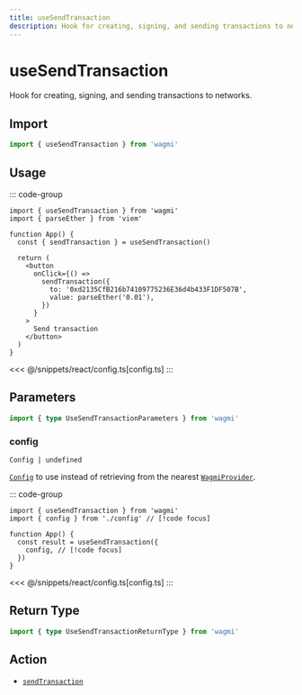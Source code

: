 ```yaml
---
title: useSendTransaction
description: Hook for creating, signing, and sending transactions to networks.
---
```


<script setup>
const packageName = 'wagmi'
const actionName = 'sendTransaction'
const typeName = 'SendTransaction'
const mutate = 'sendTransaction'
const TData = 'SendTransactionData'
const TError = 'SendTransactionErrorType'
const TVariables = 'SendTransactionVariables'
</script>

# useSendTransaction

Hook for creating, signing, and sending transactions to networks.

## Import

```ts
import { useSendTransaction } from 'wagmi'
```

## Usage

::: code-group
```tsx [index.tsx]
import { useSendTransaction } from 'wagmi'
import { parseEther } from 'viem'

function App() {
  const { sendTransaction } = useSendTransaction()

  return (
    <button
      onClick={() =>
        sendTransaction({
          to: '0xd2135CfB216b74109775236E36d4b433F1DF507B',
          value: parseEther('0.01'),
        })
      }
    >
      Send transaction
    </button>
  )
}
```
<<< @/snippets/react/config.ts[config.ts]
:::

## Parameters

```ts
import { type UseSendTransactionParameters } from 'wagmi'
```

### config

`Config | undefined`

[`Config`](/react/api/createConfig#config) to use instead of retrieving from the nearest [`WagmiProvider`](/react/api/WagmiProvider).

::: code-group
```tsx [index.tsx]
import { useSendTransaction } from 'wagmi'
import { config } from './config' // [!code focus]

function App() {
  const result = useSendTransaction({
    config, // [!code focus]
  })
}
```
<<< @/snippets/react/config.ts[config.ts]
:::

<!--@include: @shared/mutation-options.md-->

## Return Type

```ts
import { type UseSendTransactionReturnType } from 'wagmi'
```

<!--@include: @shared/mutation-result.md-->

<!--@include: @shared/mutation-imports.md-->

## Action

- [`sendTransaction`](/core/api/actions/sendTransaction)
